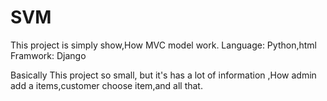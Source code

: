# SVM
This project is simply show,How MVC model work.
Language: Python,html
Framwork: Django

Basically This project so small, but it's has a lot of information ,How admin add a items,customer choose item,and all that.







